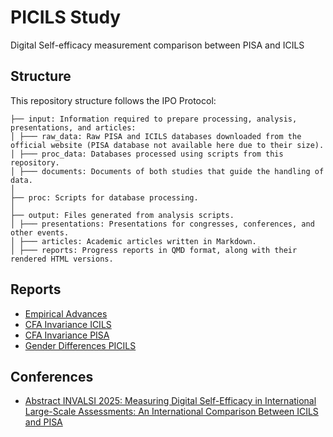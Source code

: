 # PICILS Study
Digital Self-efficacy measurement comparison between PISA and ICILS

## Structure

This repository structure follows the IPO Protocol:

```
├── input: Information required to prepare processing, analysis, presentations, and articles:
│ ├─── raw_data: Raw PISA and ICILS databases downloaded from the official website (PISA database not available here due to their size).
│ ├─── proc_data: Databases processed using scripts from this repository.
│ ├─── documents: Documents of both studies that guide the handling of data.
│
├── proc: Scripts for database processing.
│
├── output: Files generated from analysis scripts.
│ ├─── presentations: Presentations for congresses, conferences, and other events.
│ ├─── articles: Academic articles written in Markdown.
│ ├─── reports: Progress reports in QMD format, along with their rendered HTML versions.
```

## Reports

- [Empirical Advances](https://milenio-nudos.github.io/picils_dse/output/reports/1-avances.html)
- [CFA Invariance ICILS](https://milenio-nudos.github.io/picils_dse/output/reports/2-cfa-invariance-icils.html)
- [CFA Invariance PISA](https://milenio-nudos.github.io/picils_dse/output/reports/3-cfa-invariance-pisa.html)
- [Gender Differences PICILS](https://milenio-nudos.github.io/picils_dse/output/reports/4-plot-gender-diff.html)



## Conferences

- [Abstract INVALSI 2025: Measuring Digital Self-Efficacy in International Large-Scale Assessments: An International Comparison Between ICILS and PISA ](https://milenio-nudos.github.io/picils_dse/output/conferences/invalsi2025/abstract-invalsi.html)

